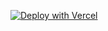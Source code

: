 [![Deploy with Vercel](https://vercel.com/button)](https://vercel.com/new/clone?repository-url=https://github.com/t3volabs/t3vo-app)
